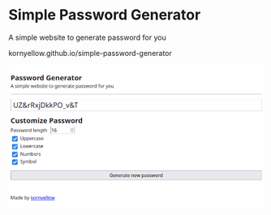 # Simple Password Generator

A simple website to generate password for you

kornyellow.github.io/simple-password-generator

![Screenshot](/screenshot.png)

